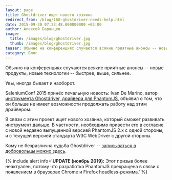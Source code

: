 ```yaml
---
layout: page
title: Ghostdriver ищет нового хозяина
redirect_from: /blog/160-ghostdriver-needs-help.html
date: 2015-09-30 07:23:48.000000000 +03:00
author: Алексей Баранцев
image:
  title: /images/blog/ghostdriver.jpg
  thumb: /images/blog/ghostdriver.jpg
teaser: Обычно на конференциях случаются всякие приятные анонсы -- новые продукты, новые технологии -- быстрее, выше, сильнее. Увы, иногда бывает и наоборот. SeleniumConf 2015 принёс печальную новость -- Ivan De Marino объявил о том, что он больше не имеет возможности продолжать работу над Ghostdriver, драйвером для PhantomJS
category: Блог
---
```

Обычно на конференциях случаются всякие приятные анонсы -- новые продукты, новые технологии -- быстрее, выше, сильнее.

Увы, иногда бывает и наоборот.

SeleniumConf 2015 принёс печальную новость: Ivan De Marino, автор [инструмента Ghostdriver, драйвера для PhantomJS](https://github.com/detro/ghostdriver), объявил о том, что он больше не имеет возможности продолжать работу над этим драйвером.

В связи с этим проект ищет нового хозяина, который сможет развивать инструмент дальше. В частности, необходимо привести его в согласие с новой недавно выпущенной версией PhantomJS 2.x с одной стороны, и с текущей версией стандарта W3C WebDriver с другой стороны.

Кому не безразлична судьба Ghostdriver -- [записываться в добровольцы можно здесь](https://github.com/detro/ghostdriver).

{% include alert info='**UPDATE (ноябрь 2019):** Этот призыв более неактуален, потому что разработка PhantomJS прекращена в связи с появлением в браузерах Chrome и Firefox headless-режима.' %}
